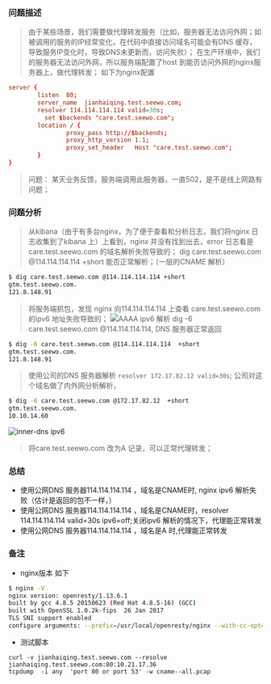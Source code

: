 ### 问题描述

> 由于某些场景，我们需要做代理转发服务（比如，服务器无法访问外网；如被调用的服务的IP经常变化，在代码中直接访问域名可能会有DNS 缓存，导致服务IP变化时，导致DNS未更新而，访问失败）；
> 在生产环境中，我们的服务器无法访问外网，所以服务端配置了host 到能否访问外网的nginx服务器上，做代理转发； 如下为nginx配置

```conf
server {
        listen  80;
        server_name  jianhaiqing.test.seewo.com;
        resolver 114.114.114.114 valid=30s;
	      set $backends "care.test.seewo.com";
        location / {
                proxy_pass http://$backends;
                proxy_http_version 1.1;
                proxy_set_header   Host "care.test.seewo.com";
        }
}
```

> 问题： 某天业务反馈，服务端调用此服务器，一直502，是不是线上网路有问题；

### 问题分析

> 从kibana（由于有多台nginx，为了便于查看和分析日志，我们将nginx 日志收集到了kibana 上）上看到，nginx 并没有找到出去，error 日志看是 care.test.seewo.com 的域名解析失败导致的；
> dig care.test.seewo.com @114.114.114.114 +short 能否正常解析；（一层的CNAME 解析）
``` bash
$ dig care.test.seewo.com @114.114.114.114 +short
gtm.test.seewo.com.
121.8.148.91
```
> 将服务端抓包，发现 nginx 向114.114.114.114 上查看 care.test.seewo.com 的ipv6 地址失败导致的；
![AAAA ipv6 解析](https://ws2.sinaimg.cn/large/006tKfTcgy1g0wl7z98l6j31h609r7b6.jpg)
> dig -6 care.test.seewo.com @114.114.114.114, DNS 服务器正常返回
``` bash
$ dig -6 care.test.seewo.com @114.114.114.114  +short
gtm.test.seewo.com.
121.8.148.91
```
> 使用公司的DNS 服务器解析 `resolver 172.17.82.12 valid=30s`; 公司对这个域名做了内外网分析解析，
``` bash
$ dig -6 care.test.seewo.com @172.17.82.12  +short
gtm.test.seewo.com.
10.10.14.60
```
![inner-dns ipv6](https://ws4.sinaimg.cn/large/006tKfTcgy1g0wqfmzobuj32y70o4x6p.jpg)

> 将care.test.seewo.com 改为A 记录，可以正常代理转发；

### 总结

+ 使用公网DNS 服务器114.114.114.114 ，域名是CNAME时, nginx ipv6 解析失败（估计是返回的包不一样，）
+ 使用公网DNS 服务器114.114.114.114 ，域名是CNAME时，resolver 114.114.114.114 valid=30s ipv6=off;关闭ipv6 解析的情况下，代理能正常转发
+ 使用公网DNS 服务器114.114.114.114 ，域名是A 时,代理能正常转发


### 备注

+ nginx版本 如下
``` bash
$ nginx -V
nginx version: openresty/1.13.6.1
built by gcc 4.8.5 20150623 (Red Hat 4.8.5-16) (GCC)
built with OpenSSL 1.0.2k-fips  26 Jan 2017
TLS SNI support enabled
configure arguments: --prefix=/usr/local/openresty/nginx --with-cc-opt='-O2 -O2 -g -pipe -Wp,-D_FORTIFY_SOURCE=2 -fexceptions -fstack-protector --param=ssp-buffer-size=4 -m64 -mtune=generic' --add-module=../ngx_devel_kit-0.3.0 --add-module=../echo-nginx-module-0.61 --add-module=../xss-nginx-module-0.05 --add-module=../ngx_coolkit-0.2rc3 --add-module=../set-misc-nginx-module-0.31 --add-module=../form-input-nginx-module-0.12 --add-module=../encrypted-session-nginx-module-0.07 --add-module=../srcache-nginx-module-0.31 --add-module=../ngx_lua-0.10.11 --add-module=../ngx_lua_upstream-0.07 --add-module=../headers-more-nginx-module-0.33 --add-module=../array-var-nginx-module-0.05 --add-module=../memc-nginx-module-0.18 --add-module=../redis2-nginx-module-0.14 --add-module=../redis-nginx-module-0.3.7 --add-module=../rds-json-nginx-module-0.15 --add-module=../rds-csv-nginx-module-0.08 --add-module=../ngx_stream_lua-0.0.3 --with-ld-opt=-Wl,-rpath,/usr/local/openresty/luajit/lib --conf-path=/usr/local/nginx/nginx.conf --error-log-path=/usr/local/nginx/log/error.log --http-log-path=/usr/local/nginx/log/access.log --pid-path=/var/run/nginx.pid --lock-path=/var/run/nginx.lock --http-client-body-temp-path=/var/cache/nginx/client_temp --http-proxy-temp-path=/var/cache/nginx/proxy_temp --http-fastcgi-temp-path=/var/cache/nginx/fastcgi_temp --http-uwsgi-temp-path=/var/cache/nginx/uwsgi_temp --http-scgi-temp-path=/var/cache/nginx/scgi_temp --user=nginx --group=nginx --with-http_ssl_module --with-http_realip_module --with-http_addition_module --with-http_sub_module --with-http_dav_module --with-http_flv_module --with-http_mp4_module --with-http_gunzip_module --with-http_gzip_static_module --with-http_random_index_module --with-http_secure_link_module --with-http_stub_status_module --with-http_auth_request_module --with-mail --with-stream --with-mail_ssl_module --with-file-aio --with-ipv6 --add-module=/usr/local/src/nginx-upsync/nginx-upsync-module --add-module=/usr/local/src/ngx_cache_purge-2.3 --add-module=/usr/local/src/nginx-goodies-nginx-sticky-module-ng-08a395c66e42 --with-http_v2_module --with-stream_ssl_module --with-stream --with-stream_ssl_module
```

+ 测试脚本
```
curl -v jianhaiqing.test.seewo.com --resolve jianhaiqing.test.seewo.com:80:10.21.17.36
tcpdump  -i any  'port 80 or port 53' -w cname--all.pcap
```



